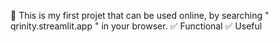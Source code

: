 📝 This is my first projet that can be used online, by searching " qrinity.streamlit.app " in your browser.
  ✅ Functional
  ✅ Useful
